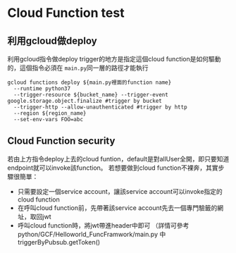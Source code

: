 # Cloud Function test

## 利用gcloud做deploy
利用gcloud指令做deploy
trigger的地方是指定這個cloud function是如何驅動的，這個指令必須在 `main.py`同一層的路徑才能執行
```
gcloud functions deploy ${main.py裡面的function name} 
  --runtime python37 
  --trigger-resource ${bucket_name} --trigger-event google.storage.object.finalize #trigger by bucket
  --trigger-http --allow-unauthenticated #trigger by http
  --region ${region_name} 
  --set-env-vars FOO=abc
```

## Cloud Function security
若由上方指令deploy上去的cloud funtion，default是對allUser全開，即只要知道endpoint就可以invoke該function。
若想要做到cloud function不裸奔，其實步驟很簡單：
- 只需要設定一個service account，讓該service account可以invoke指定的cloud function
- 在呼叫cloud function前，先帶著該service account先去一個專門驗籤的網址，取回jwt
- 呼叫cloud function時，將jwt帶進header中即可
（詳情可參考 python/GCF/Helloworld_FuncFramwork/main.py 中 triggerByPubsub.getToken()




